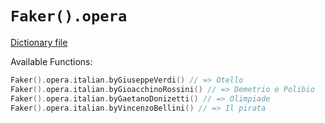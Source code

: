 # `Faker().opera`

[Dictionary file](../core/src/main/resources/locales/en/horse.yml)

Available Functions:  
```kotlin
Faker().opera.italian.byGiuseppeVerdi() // => Otello
Faker().opera.italian.byGioacchinoRossini() // => Demetrio e Polibio
Faker().opera.italian.byGaetanoDonizetti() // => Olimpiade
Faker().opera.italian.byVincenzoBellini() // => Il pirata
```
